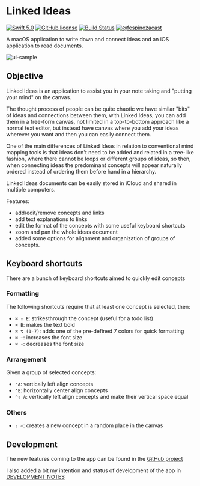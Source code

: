 # Linked Ideas

[![Swift 5.0](https://img.shields.io/badge/swift-5.0-orange.svg?style=flat)](#)
[![GitHub license](https://img.shields.io/github/license/fespinoza/LinkedIdeas.svg)](https://github.com/fespinoza/LinkedIdeas/blob/master/LICENSE)
[![Build Status](https://travis-ci.org/fespinoza/LinkedIdeas.svg?branch=master)](https://travis-ci.org/fespinoza/LinkedIdeas)
[![@fespinozacast](https://img.shields.io/badge/contact-@fespinozacast-blue.svg?style=flat)](https://twitter.com/fespinozacast)


A macOS application to write down and connect ideas and an iOS application to read documents.

![ui-sample](https://i.imgur.com/uqb1x43.png)

## Objective

Linked Ideas is an application to assist you in your note taking and "putting your mind" on the canvas.

The thought process of people can be quite chaotic we have similar "bits" of ideas and connections between them, with Linked Ideas, you can add them in a free-form canvas, not limited in a top-to-bottom approach like a normal text editor, but instead have canvas where you add your ideas wherever you want and then you can easily connect them.

One of the main differences of Linked Ideas in relation to conventional mind mapping tools is that ideas don't need to be added and related in a tree-like fashion, where there cannot be loops or different groups of ideas, so then, when connecting ideas the predominant concepts will appear naturally ordered instead of ordering them before hand in a hierarchy.

Linked Ideas documents can be easily stored in iCloud and shared in multiple computers.

Features:

- add/edit/remove concepts and links
- add text explanations to links
- edit the format of the concepts with some useful keyboard shortcuts
- zoom and pan the whole ideas document
- added some options for alignment and organization of groups of concepts.

## Keyboard shortcuts

There are a bunch of keyboard shortcuts aimed to quickly edit concepts

### Formatting

The following shortcuts require that at least one concept is selected, then:

- `⌘ ⇧ E`: strikesthrough the concept (useful for a todo list)
- `⌘ B`: makes the text bold
- `⌘ ⌥ (1-7)`: adds one of the pre-defined 7 colors for quick formatting
- `⌘ +`: increases the font size
- `⌘ -`: decreases the font size

### Arrangement

Given a group of selected concepts:

- `⌃A`: vertically left align concepts
- `⌃E`: horizontally center align concepts
- `⌃⇧ A`: vertically left align concepts and make their vertical space equal

### Others

- `⇧ ⏎`: creates a new concept in a random place in the canvas

## Development

The new features coming to the app can be found in the [GitHub project][project]

I also added a bit my intention and status of development of the app in [DEVELOPMENT NOTES](https://github.com/fespinoza/LinkedIdeas/blob/master/DEVELOPMENT_NOTES.md)

[project]:https://github.com/fespinoza/linked-ideas-osx/projects/2
[latest]:https://github.com/fespinoza/linked-ideas-osx/releases/latest
